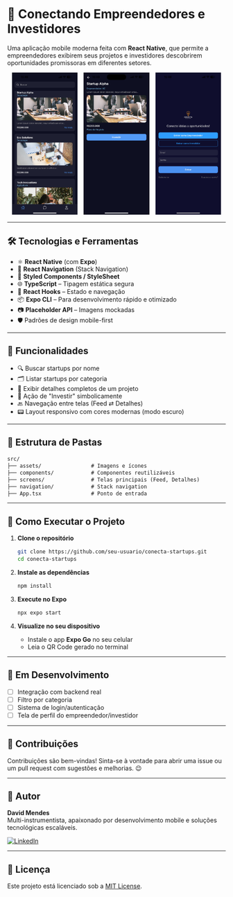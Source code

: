 
# 🚀 Conectando Empreendedores e Investidores

Uma aplicação mobile moderna feita com **React Native**, que permite a empreendedores exibirem seus projetos e investidores descobrirem oportunidades promissoras em diferentes setores.

<p align="center">
  <img src="assets/Image_1.jpeg" alt="Tela de Login" width="30%" style="margin-right: 10px;" />
  <img src="assets/Image_2.jpeg" alt="Feed de Startups" width="30%" style="margin-right: 10px;" />
  <img src="assets/Image_3.jpeg" alt="Detalhes da Startup" width="30%" />
</p>

---

## 🛠️ Tecnologias e Ferramentas

- ⚛️ **React Native** (com **Expo**)
- 📱 **React Navigation** (Stack Navigation)
- 🎨 **Styled Components / StyleSheet**
- 🌐 **TypeScript** – Tipagem estática segura
- 🧠 **React Hooks** – Estado e navegação
- 📦 **Expo CLI** – Para desenvolvimento rápido e otimizado
- 📷 **Placeholder API** – Imagens mockadas
- 🛡️ Padrões de design mobile-first

---

## 📱 Funcionalidades

- 🔍 Buscar startups por nome
- 🗂️ Listar startups por categoria
- 📄 Exibir detalhes completos de um projeto
- 💸 Ação de "Investir" simbolicamente
- 🔙 Navegação entre telas (Feed ⇄ Detalhes)
- 📟 Layout responsivo com cores modernas (modo escuro)

---

## 📂 Estrutura de Pastas

```
src/
├── assets/                # Imagens e ícones
├── components/            # Componentes reutilizáveis
├── screens/               # Telas principais (Feed, Detalhes)
├── navigation/            # Stack navigation
├── App.tsx                # Ponto de entrada
```

---

## 🔧 Como Executar o Projeto

1. **Clone o repositório**
   ```bash
   git clone https://github.com/seu-usuario/conecta-startups.git
   cd conecta-startups
   ```

2. **Instale as dependências**
   ```bash
   npm install
   ```

3. **Execute no Expo**
   ```bash
   npx expo start
   ```

4. **Visualize no seu dispositivo**
   - Instale o app **Expo Go** no seu celular
   - Leia o QR Code gerado no terminal

---

## 🧪 Em Desenvolvimento

- [ ] Integração com backend real
- [ ] Filtro por categoria
- [ ] Sistema de login/autenticação
- [ ] Tela de perfil do empreendedor/investidor

---

## 🤝 Contribuições

Contribuições são bem-vindas! Sinta-se à vontade para abrir uma issue ou um pull request com sugestões e melhorias. 😉

---

## 🧠 Autor

**David Mendes**  
Multi-instrumentista, apaixonado por desenvolvimento mobile e soluções tecnológicas escaláveis.

[![LinkedIn](https://img.shields.io/badge/LinkedIn-DavidMendes-blue?logo=linkedin)](https://www.linkedin.com/in/david-mendes-url/)

---

## 📄 Licença

Este projeto está licenciado sob a [MIT License](LICENSE).
